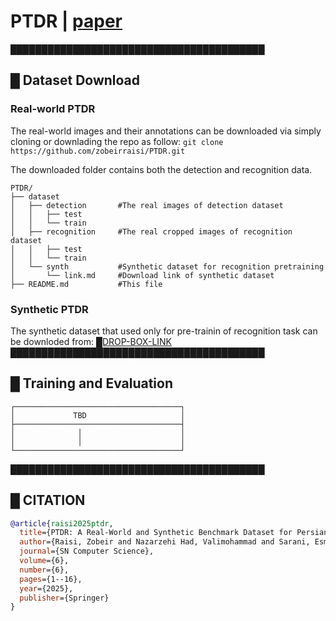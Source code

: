 # PTDR | [paper](https://link.springer.com/article/10.1007/s42979-025-04196-7)

█████████████████████████████████████████
## █ Dataset Download
### Real-world PTDR
The real-world images and their annotations can be downloaded via simply cloning or downlading the repo as follow:
`git clone https://github.com/zobeirraisi/PTDR.git`

The downloaded folder contains both the detection and recognition data.
```
PTDR/
├── dataset
│   ├── detection       #The real images of detection dataset
│   │   ├── test
│   │   └── train
│   ├── recognition     #The real cropped images of recognition dataset
│   │   ├── test
│   │   └── train
│   └── synth           #Synthetic dataset for recognition pretraining
│       └── link.md     #Download link of synthetic dataset
├── README.md           #This file

```
### Synthetic PTDR
The synthetic dataset that used only for pre-trainin of recognition task can be downloded from: 
[█DROP-BOX-LINK](https://www.dropbox.com/scl/fi/i48a447j6d9dqgwso9qyz/PTDR-SYNTH.zip?rlkey=uggcfeghsae0gcugdx99vvuot&st=krm7n0dp&dl=0)
█████████████████████████████████████████
## █ Training and Evaluation
```
┌─────────────────────────────────────┐
│             TBD                     │
├─────────────────────────────────────┤
│              │                      │
│              │                      │
└─────────────────────────────────────┘
```





█████████████████████████████████████████
## █ CITATION

```bibtex
@article{raisi2025ptdr,
  title={PTDR: A Real-World and Synthetic Benchmark Dataset for Persian Scene and Document Text Detection and Recognition},
  author={Raisi, Zobeir and Nazarzehi Had, Valimohammad and Sarani, Esmaeil and Damani, Raosul},
  journal={SN Computer Science},
  volume={6},
  number={6},
  pages={1--16},
  year={2025},
  publisher={Springer}
}
```